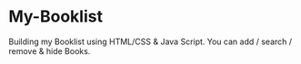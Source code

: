 # My-Booklist
Building my Booklist using HTML/CSS &amp; Java Script.
You can add / search / remove & hide Books.
